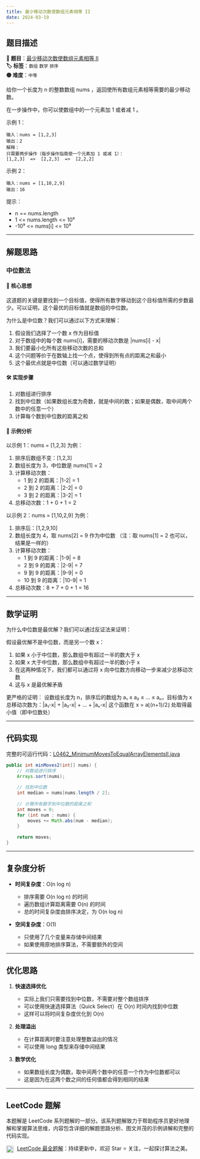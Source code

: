 ```yaml
---
title: 最少移动次数使数组元素相等 II
date: 2024-03-19
---
```


## 题目描述

**🔗 题目**：[最少移动次数使数组元素相等 II](https://leetcode.cn/problems/minimum-moves-to-equal-array-elements-ii/)  
**🏷️ 标签**：`数组` `数学` `排序`  
**🟡 难度**：`中等`  

给你一个长度为 n 的整数数组 nums ，返回使所有数组元素相等需要的最少移动数。

在一步操作中，你可以使数组中的一个元素加 1 或者减 1 。

示例 1：
```
输入：nums = [1,2,3]
输出：2
解释：
只需要两步操作（每步操作指南使一个元素加 1 或减 1）：
[1,2,3]  =>  [2,2,3]  =>  [2,2,2]
```

示例 2：
```
输入：nums = [1,10,2,9]
输出：16
```

提示：
- n == nums.length
- 1 <= nums.length <= 10⁵
- -10⁹ <= nums[i] <= 10⁹

---

## 解题思路

### 中位数法

#### 📝 核心思想
这道题的关键是要找到一个目标值，使得所有数字移动到这个目标值所需的步数最少。可以证明，这个最优的目标值就是数组的中位数。

为什么是中位数？我们可以通过以下方式来理解：
1. 假设我们选择了一个数 x 作为目标值
2. 对于数组中的每个数 nums[i]，需要的移动次数是 |nums[i] - x|
3. 我们要最小化所有这些移动次数的总和
4. 这个问题等价于在数轴上找一个点，使得到所有点的距离之和最小
5. 这个最优点就是中位数（可以通过数学证明）

#### 🛠️ 实现步骤
1. 对数组进行排序
2. 找到中位数（如果数组长度为奇数，就是中间的数；如果是偶数，取中间两个数中的任意一个）
3. 计算每个数到中位数的距离之和

#### 🧩 示例分析
以示例 1：nums = [1,2,3] 为例：

1. 排序后数组不变：[1,2,3]
2. 数组长度为 3，中位数是 nums[1] = 2
3. 计算移动次数：
   - 1 到 2 的距离：|1-2| = 1
   - 2 到 2 的距离：|2-2| = 0
   - 3 到 2 的距离：|3-2| = 1
4. 总移动次数：1 + 0 + 1 = 2

以示例 2：nums = [1,10,2,9] 为例：

1. 排序后：[1,2,9,10]
2. 数组长度为 4，取 nums[2] = 9 作为中位数
   （注：取 nums[1] = 2 也可以，结果是一样的）
3. 计算移动次数：
   - 1 到 9 的距离：|1-9| = 8
   - 2 到 9 的距离：|2-9| = 7
   - 9 到 9 的距离：|9-9| = 0
   - 10 到 9 的距离：|10-9| = 1
4. 总移动次数：8 + 7 + 0 + 1 = 16

---

## 数学证明

为什么中位数是最优解？我们可以通过反证法来证明：

假设最优解不是中位数，而是另一个数 x：
1. 如果 x 小于中位数，那么数组中有超过一半的数大于 x
2. 如果 x 大于中位数，那么数组中有超过一半的数小于 x
3. 在这两种情况下，我们都可以通过将 x 向中位数方向移动一步来减少总移动次数
4. 这与 x 是最优解矛盾

更严格的证明：
设数组长度为 n，排序后的数组为 a₁ ≤ a₂ ≤ ... ≤ aₙ，目标值为 x
总移动次数为：|a₁-x| + |a₂-x| + ... + |aₙ-x|
这个函数在 x = a⌊(n+1)/2⌋ 处取得最小值（即中位数处）

---

## 代码实现

完整的可运行代码：[L0462_MinimumMovesToEqualArrayElementsII.java](../src/main/java/L0462_MinimumMovesToEqualArrayElementsII.java)

```java
public int minMoves2(int[] nums) {
    // 对数组进行排序
    Arrays.sort(nums);
    
    // 找到中位数
    int median = nums[nums.length / 2];
    
    // 计算所有数字到中位数的距离之和
    int moves = 0;
    for (int num : nums) {
        moves += Math.abs(num - median);
    }
    
    return moves;
}
```

---

## 复杂度分析

- **时间复杂度**：O(n log n)
  - 排序需要 O(n log n) 的时间
  - 遍历数组计算距离需要 O(n) 的时间
  - 总的时间复杂度由排序决定，为 O(n log n)

- **空间复杂度**：O(1)
  - 只使用了几个变量来存储中间结果
  - 如果使用原地排序算法，不需要额外的空间

---

## 优化思路

1. **快速选择优化**
   - 实际上我们只需要找到中位数，不需要对整个数组排序
   - 可以使用快速选择算法（Quick Select）在 O(n) 时间内找到中位数
   - 这样可以将时间复杂度优化到 O(n)

2. **处理溢出**
   - 在计算距离时要注意处理整数溢出的情况
   - 可以使用 long 类型来存储中间结果

3. **数学优化**
   - 如果数组长度为偶数，取中间两个数中的任意一个作为中位数都可以
   - 这是因为在这两个数之间的任何值都会得到相同的结果

---

## LeetCode 题解
     
本题解是 LeetCode 系列题解的一部分。该系列题解致力于帮助程序员更好地理解和掌握算法思维，内容包含详细的解题思路分析、图文并茂的示例讲解和完整的代码实现。
     
<img src="https://github.githubassets.com/images/modules/logos_page/GitHub-Mark.png" alt="GitHub" width="20" style="vertical-align: middle; margin-right: 5px"> [LeetCode 最全题解](https://github.com/LjyYano/LeetCode)：持续更新中，欢迎 Star ⭐️ 关注，一起探讨算法之美。 